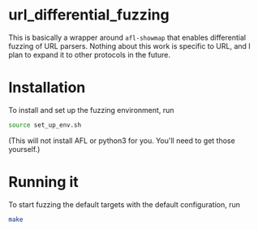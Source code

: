 # url\_differential\_fuzzing
This is basically a wrapper around `afl-showmap` that enables differential fuzzing of URL parsers. Nothing about this work is specific to URL, and I plan to expand it to other protocols in the future.

# Installation
To install and set up the fuzzing environment, run
```bash
source set_up_env.sh
```
(This will not install AFL or python3 for you. You'll need to get those yourself.)

# Running it
To start fuzzing the default targets with the default configuration, run
```bash
make
```
